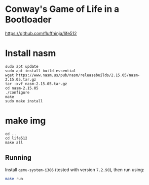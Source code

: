 # Conway's Game of Life in a Bootloader

https://github.com/fluffninja/life512


# Install nasm

```
sudo apt update
sudo apt install build-essential
wget https://www.nasm.us/pub/nasm/releasebuilds/2.15.05/nasm-2.15.05.tar.gz
tar -xvf nasm-2.15.05.tar.gz
cd nasm-2.15.05
./configure
make
sudo make install
```

# make img

```
cd ..
cd life512
make all
```


## Running

Install `qemu-system-i386` (tested with version `7.2.90`), then run using:

```sh
make run
```
